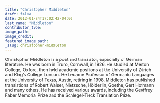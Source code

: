 ```yaml
---
title: "Christopher Middleton"
draft: false
date: 2012-01-24T17:02:42-04:00
last_name: "Middleton"
contributor_type:
image_path:
image_credit:
featured_image_path:
_slug: christopher-middleton
---
```


Christopher Middleton is a poet and translator, especially of German literature. He was born in Truro, Cornwall, in 1926. He studied at Merton College, Oxford, then held academic positions at the University of Zürich and King’s College London. He became Professor of Germanic Languages at the University of Texas, Austin, retiring in 1998. Middleton has published translations of Robert Walser, Nietzsche, Hölderlin, Goethe, Gert Hofmann and many others. He has received various awards, including the Geoffrey Faber Memorial Prize and the Schlegel-Tieck Translation Prize.

